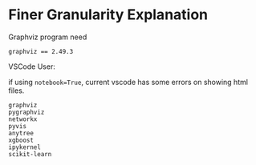 # Finer Granularity Explanation

Graphviz program need

```
graphviz == 2.49.3
```

VSCode User: 

if using `notebook=True`, current vscode has some errors on showing html files.


```
graphviz
pygraphviz
networkx
pyvis
anytree
xgboost
ipykernel
scikit-learn
```
